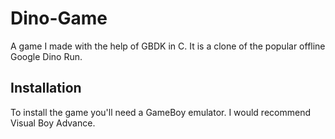 # Dino-Game
A game I made with the help of GBDK in C. It is a clone of the popular offline Google Dino Run.


## Installation

To install the game you'll need a GameBoy emulator. I would recommend Visual Boy Advance. 
